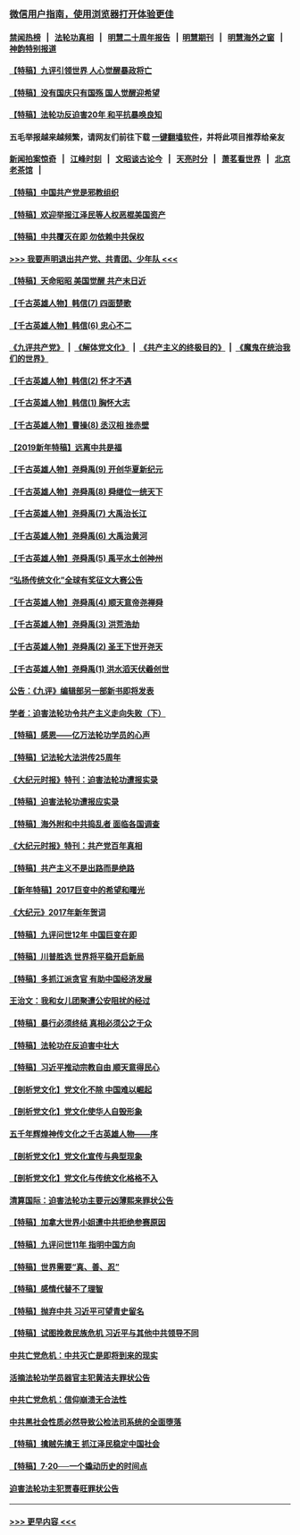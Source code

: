 ### [微信用户指南，使用浏览器打开体验更佳](https://github.com/gfw-breaker/banned-news1/blob/master/indexes/wechat-guide.md?t=0)
#### [禁闻热榜](热点新闻.md?t=0)  &nbsp;&nbsp;|&nbsp;&nbsp; [法轮功真相](https://github.com/gfw-breaker/truth/blob/master/README.md?t=0) &nbsp;&nbsp;|&nbsp;&nbsp; [明慧二十周年报告](https://github.com/gfw-breaker/mh-reports/blob/master/README.md?t=0) &nbsp;&nbsp;|&nbsp;&nbsp;[明慧期刊](https://github.com/gfw-breaker/mh-qikan) &nbsp;&nbsp;|&nbsp;&nbsp; [明慧海外之窗](https://github.com/gfw-breaker/mh-news/blob/master/README.md?t=0) &nbsp;&nbsp;|&nbsp;&nbsp; [神韵特别报道](https://github.com/gfw-breaker/mh-news/blob/master/shenyun.md?t=0)
#### [【特稿】九评引领世界 人心觉醒暴政将亡](../pages/nsc424/n11660496.md?t=02051722) 
#### [【特稿】没有国庆只有国殇 国人觉醒迎希望](../pages/nsc424/n11549354.md?t=02051722) 
#### [【特稿】法轮功反迫害20年 和平抗暴唤良知](../pages/nsc424/n11389135.md?t=02051722) 
#### 五毛举报越来越频繁，请网友们前往下载 [一键翻墙软件](https://github.com/gfw-breaker/ssr-accounts)，并将此项目推荐给亲友
#### [新闻拍案惊奇](https://github.com/gfw-breaker/banned-news1/blob/master/pages/link4.md) &nbsp;&nbsp;|&nbsp;&nbsp; [江峰时刻](https://github.com/gfw-breaker/banned-news1/blob/master/pages/link4.md) &nbsp;&nbsp;|&nbsp;&nbsp; [文昭谈古论今](https://github.com/gfw-breaker/banned-news1/blob/master/pages/link4.md) &nbsp;&nbsp;|&nbsp;&nbsp; [天亮时分](https://github.com/gfw-breaker/banned-news1/blob/master/pages/link4.md) &nbsp;&nbsp;|&nbsp;&nbsp; [萧茗看世界](https://github.com/gfw-breaker/banned-news1/blob/master/pages/link4.md) &nbsp;&nbsp;|&nbsp;&nbsp; [北京老茶馆](https://github.com/gfw-breaker/banned-news1/blob/master/pages/link4.md) &nbsp;&nbsp;|&nbsp;&nbsp; 
#### [【特稿】中国共产党是邪教组织](../pages/nsc424/n11355551.md?t=02051722) 
#### [【特稿】欢迎举报江泽民等人权恶棍美国资产](../pages/nsc424/n11303040.md?t=02051722) 
#### [【特稿】中共覆灭在即 勿依赖中共保权](../pages/nsc424/n11278510.md?t=02051722) 
#### [>>> 我要声明退出共产党、共青团、少年队 <<<](https://github.com/begood0513/goodnews/blob/master/quit/letter.md) 
#### [【特稿】天命昭昭 美国觉醒 共产末日近](../pages/nsc424/n11150259.md?t=02051722) 
#### [【千古英雄人物】韩信(7) 四面楚歌](../pages/nsc424/n7552608.md?t=02051722) 
#### [【千古英雄人物】韩信(6) 忠心不二](../pages/nsc424/n7552572.md?t=02051722) 
#### [《九评共产党》](https://github.com/begood0513/9ping.md/blob/master/README.md) &nbsp;|&nbsp; [《解体党文化》](../../../../jtdwh.md/blob/master/README.md)  &nbsp;|&nbsp; [《共产主义的终极目的》](../../../../gczydzjmd.md/blob/master/README.md) &nbsp;|&nbsp; [《魔鬼在统治我们的世界》](../../../../mgztzwmdsj.md/blob/master/README.md) 
#### [【千古英雄人物】韩信(2) 怀才不遇](../pages/nsc424/n7547691.md?t=02051722) 
#### [【千古英雄人物】韩信(1) 胸怀大志](../pages/nsc424/n7544501.md?t=02051722) 
#### [【千古英雄人物】曹操(8) 丞汉相 挫赤壁](../pages/nsc424/n7662490.md?t=02051722) 
#### [【2019新年特稿】远离中共是福](../pages/nsc424/n10942748.md?t=02051722) 
#### [【千古英雄人物】尧舜禹(9) 开创华夏新纪元](../pages/nsc424/n7519873.md?t=02051722) 
#### [【千古英雄人物】尧舜禹(8) 舜继位一统天下](../pages/nsc424/n7515411.md?t=02051722) 
#### [【千古英雄人物】尧舜禹(7) 大禹治长江](../pages/nsc424/n7475820.md?t=02051722) 
#### [【千古英雄人物】尧舜禹(6) 大禹治黄河](../pages/nsc424/n7475816.md?t=02051722) 
#### [【千古英雄人物】尧舜禹(5) 禹平水土创神州](../pages/nsc424/n7475809.md?t=02051722) 
#### [“弘扬传统文化”全球有奖征文大赛公告](../pages/nsc424/n10889849.md?t=02051722) 
#### [【千古英雄人物】尧舜禹(4) 顺天意帝尧禅舜](../pages/nsc424/n7471624.md?t=02051722) 
#### [【千古英雄人物】尧舜禹(3) 洪荒浩劫](../pages/nsc424/n7471607.md?t=02051722) 
#### [【千古英雄人物】尧舜禹(2) 圣王下世开尧天](../pages/nsc424/n7467643.md?t=02051722) 
#### [【千古英雄人物】尧舜禹(1) 洪水滔天伏羲创世](../pages/nsc424/n7467618.md?t=02051722) 
#### [公告：《九评》编辑部另一部新书即将发表](../pages/nsc424/n10405104.md?t=02051722) 
#### [学者：迫害法轮功令共产主义走向失败（下）](../pages/nsc424/n10009951.md?t=02051722) 
#### [【特稿】感恩——亿万法轮功学员的心声](../pages/nsc424/n9880260.md?t=02051722) 
#### [【特稿】记法轮大法洪传25周年](../pages/nsc424/n9116480.md?t=02051722) 
#### [《大纪元时报》特刊：迫害法轮功遭报实录](../pages/nsc424/n9082916.md?t=02051722) 
#### [【特稿】迫害法轮功遭报应实录](../pages/nsc424/n9055656.md?t=02051722) 
#### [【特稿】海外附和中共捣乱者 面临各国调查](../pages/nsc424/n9047645.md?t=02051722) 
#### [《大纪元时报》特刊：共产党百年真相](../pages/nsc424/n8879818.md?t=02051722) 
#### [【特稿】共产主义不是出路而是绝路](../pages/nsc424/n8792816.md?t=02051722) 
#### [【新年特稿】2017巨变中的希望和曙光](../pages/nsc424/n8655525.md?t=02051722) 
#### [《大纪元》2017年新年贺词](../pages/nsc424/n8651727.md?t=02051722) 
#### [【特稿】九评问世12年 中国巨变在即](../pages/nsc424/n8506053.md?t=02051722) 
#### [【特稿】川普胜选 世界将平稳开启新局](../pages/nsc424/n8482166.md?t=02051722) 
#### [【特稿】多抓江派贪官 有助中国经济发展](../pages/nsc424/n8454769.md?t=02051722) 
#### [王治文：我和女儿团聚遭公安阻扰的经过](../pages/nsc424/n8186638.md?t=02051722) 
#### [【特稿】暴行必须终结‭ ‬真相必须公之于众](../pages/nsc424/n8103572.md?t=02051722) 
#### [【特稿】法轮功在反迫害中壮大](../pages/nsc424/n7915493.md?t=02051722) 
#### [【特稿】习近平推动宗教自由 顺天意得民心](../pages/nsc424/n7782230.md?t=02051722) 
#### [【剖析党文化】党文化不除 中国难以崛起](../pages/nsc424/n7484466.md?t=02051722) 
#### [【剖析党文化】党文化使华人自毁形象](../pages/nsc424/n7480414.md?t=02051722) 
#### [五千年辉煌神传文化之千古英雄人物——序](../pages/nsc424/n7465898.md?t=02051722) 
#### [【剖析党文化】党文化宣传与典型现象](../pages/nsc424/n4667282.md?t=02051722) 
#### [【剖析党文化】党文化与传统文化格格不入](../pages/nsc424/n4665279.md?t=02051722) 
#### [清算国际：迫害法轮功主要元凶薄熙来罪状公告](../pages/nsc424/n4621860.md?t=02051722) 
#### [【特稿】加拿大世界小姐遭中共拒绝参赛原因](../pages/nsc424/n4585305.md?t=02051722) 
#### [【特稿】九评问世11年 指明中国方向](../pages/nsc424/n4578971.md?t=02051722) 
#### [【特稿】世界需要“真、善、忍”](../pages/nsc424/n4577812.md?t=02051722) 
#### [【特稿】感情代替不了理智](../pages/nsc424/n4564327.md?t=02051722) 
#### [【特稿】抛弃中共 习近平可望青史留名](../pages/nsc424/n4549169.md?t=02051722) 
#### [【特稿】试图挽救民族危机 习近平与其他中共领导不同](../pages/nsc424/n4548555.md?t=02051722) 
#### [中共亡党危机：中共灭亡是即将到来的现实](../pages/nsc424/n4547349.md?t=02051722) 
#### [活摘法轮功学员器官主犯黄洁夫罪状公告](../pages/nsc424/n4547015.md?t=02051722) 
#### [中共亡党危机：信仰崩溃无合法性](../pages/nsc424/n4545222.md?t=02051722) 
#### [中共黑社会性质必然导致公检法司系统的全面堕落](../pages/nsc424/n4541854.md?t=02051722) 
#### [【特稿】擒贼先擒王 抓江泽民稳定中国社会](../pages/nsc424/n4530296.md?t=02051722) 
#### [【特稿】7‧20──一个撬动历史的时间点](../pages/nsc424/n4481700.md?t=02051722) 
#### [迫害法轮功主犯贾春旺罪状公告](../pages/nsc424/n4455857.md?t=02051722) 

----
#### [ >>> 更早内容 <<< ](../indexes/nsc424-earlier.md)
